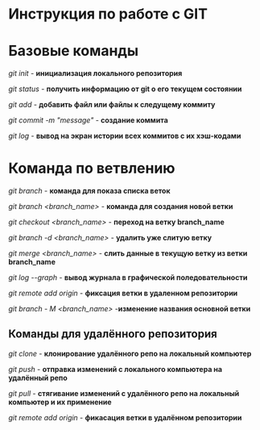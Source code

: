 # Инструкция по работе с GIT

# Базовые команды

*git init* - **инициализация локального репозитория**

*git status* - **получить информацию от git о его текущем состоянии**

*git add* - **добавить файл или файлы к следущему коммиту**

*git commit -m "message"* - **создание коммита**

*git log* - **вывод на экран истории всех коммитов с их хэш-кодами**


# Команда по ветвлению

*git branch* - **команда для показа списка веток**

*git branch <branch_name>* - **команда для создания новой ветки**

*git checkout <branch_name>* - **переход на ветку branch_name**

*git branch -d <branch_name>* - **удалить уже слитую ветку**

*git merge <branch_name>* - **слить данные в текущую ветку из ветки branch_name**

*git log --graph* - **вывод журнала в графической поледовательности**

*git remote add origin* - **фиксация ветки в удаленном репозитории**

*git branch - M <branch_name>* -**изменение названия основной ветки**

## Команды для удалённого репозитория

*git clone* - **клонирование удалённого репо на локальный компьютер**

*git push* - **отправка изменений с локального компьютера на удалённый репо**

*git pull* - **стягивание изменений с удалённого репо на локальный компьютер и их применение**

*git remote add origin* - **фикасация ветки в удалённом репозитории**